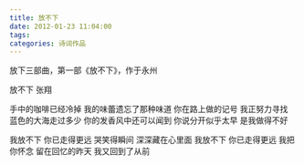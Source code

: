 ```yaml
---
title: 放不下
date: 2012-01-23 11:04:00
tags:
categories: 诗词作品
---
```


放下三部曲，第一部《放不下》，作于永州

<!-- more -->

<p class="poem">
放不下
张翔

手中的咖啡已经冷掉
我的味蕾遗忘了那种味道
你在路上做的记号
我正努力寻找
蓝色的大海走过多少
你的发香风中还可以闻到
你说分开似乎太早
是我做得不好

我放不下
你已走得更远
哭笑得瞬间
深深藏在心里面
我放不下
你已走得更远
我把你怀念
留在回忆的昨天
我又回到了从前

</p>
